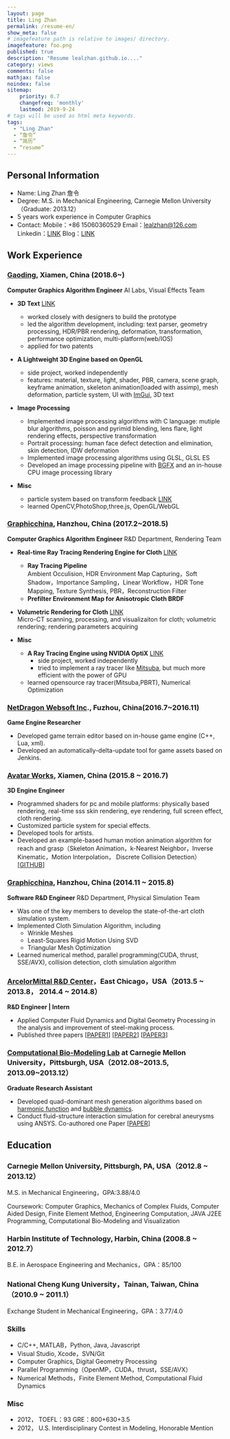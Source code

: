 ```yaml
---
layout: page
title: Ling Zhan
permalink: /resume-en/
show_meta: false
# imagefeature path is relative to images/ directory.
imagefeature: foo.png
published: true
description: "Resume lealzhan.github.io...."
category: views
comments: false
mathjax: false
noindex: false
sitemap:
    priority: 0.7
    changefreq: 'monthly'
    lastmod: 2019-9-24
# tags will be used as html meta keywords.    
tags:
  - "Ling Zhan"
  - “詹令”
  - “简历”
  - “resume”
---
```


## Personal Information

 - Name: Ling Zhan 詹令
 - Degree: M.S. in Mechanical Engineering, Carnegie Mellon University（Graduate: 2013.12）
 - 5 years work experience in Computer Graphics
 - Contact: Mobile：+86 15060360529  Email：lealzhan@126.com Linkedin：[LINK](http://cn.linkedin.com/in/lingzhan) Blog：[LINK](https://lealzhan.github.io/lealzhan.github.io/archive/)

## Work Experience

### [Gaoding](https://www.gaoding.com/), Xiamen, China (2018.6~)
**Computer Graphics Algorithm Engineer** AI Labs, Visual Effects Team

- **3D Text** [LINK](https://www.gaoding.com/topic/3791)    
	- worked closely with designers to build the prototype
	- led the algorithm development, including: text parser, geometry processing, HDR/PBR rendering, deformation, transformation, performance optimization, multi-platform(web/IOS)
	- applied for two patents

- **A Lightweight 3D Engine based on OpenGL**
	- side project, worked independently
	- features: material, texture, light, shader, PBR, camera, scene graph, keyframe animation, skeleton animation(loaded with assimp), mesh deformation, particle system, UI with [ImGui](https://github.com/ocornut/imgui), 3D text

- **Image Processing**   
	- Implemented image processing algorithms with C language: mutiple blur algorithms, poisson and pyrimid blending, lens flare, light rendering effects, perspective transformation
	- Portrait processing: human face defect detection and elimination, skin detection, IDW deformation
	- Implemented image processing algorithms using GLSL, GLSL ES
	- Developed an image processing pipeline with [BGFX](https://github.com/bkaradzic/bgfx) and an in-house CPU image processing library
	
- **Misc**    
	- particle system based on transform feedback [LINK](http://note.youdao.com/noteshare?id=983c47b30b5cfb6c8d5bc6731fe78594)
	- learned OpenCV,PhotoShop,three.js, OpenGL/WebGL

### [Graphicchina](http://www.graphicchina.com/), Hanzhou, China (2017.2~2018.5)
**Computer Graphics Algorithm Engineer** R&D Department, Rendering Team

- **Real-time Ray Tracing Rendering Engine for Cloth** [LINK](https://www.frilly.com/product)
	- **Ray Tracing Pipeline**   
	Ambient Occulision, HDR Environment Map Capturing，Soft Shadow，Importance Sampling，Linear Workflow，HDR Tone Mapping, Texture Synthesis, PBR，Reconstruction Filter
	- **Prefilter Environment Map for Anisotropic Cloth BRDF**

- **Volumetric Rendering for Cloth** [LINK](http://note.youdao.com/noteshare?id=4a50fa60dbee04492109bf89f0ea52d2)  
Micro-CT scanning, processing, and visualizaiton for cloth; volumetric rendering; rendering parameters acquiring 

- **Misc**
	- **A Ray Tracing Engine using NVIDIA OptiX** [LINK](https://lealzhan.github.io/lealzhan.github.io/blog/2018/03/01/xyrender/)
		- side project, worked independently
		- tried to implement a ray tracer like [Mitsuba](http://www.mitsuba-renderer.org/), but much more efficient with the power of GPU
	- learned opensource ray tracer(Mitsuba,PBRT), Numerical Optimization

### [NetDragon Websoft Inc](http://www.nd.com.cn/)., Fuzhou, China(2016.7~2016.11) ##
**Game Engine Researcher**

- Developed game terrain editor based on in-house game engine (C++, Lua, xml).
- Developed an automatically-delta-update tool for game assets based on Jenkins.

### [Avatar Works](http://www.avatarworks.com/), Xiamen, China (2015.8 ~ 2016.7)
**3D Engine Engineer**

- Programmed shaders for pc and mobile platforms: physically based rendering, real-time sss skin rendering,  eye rendering, full screen effect, cloth rendering.
- Customized particle system for special effects.
- Developed tools for artists.
- Developed an example-based human motion animation algorithm for reach and grasp（Skeleton Animation，k-Nearest Neighbor，Inverse Kinematic，Motion Interpolation， Discrete Collision Detection）[[GITHUB](https://github.com/lealzhan/reachAndGrasp)]


### [Graphicchina](http://www.graphicchina.com/), Hanzhou, China (2014.11 ~ 2015.8)
**Software R&D Engineer** R&D Department, Physical Simulation Team

- Was one of the key members to develop the state-of-the-art cloth simulation system. 
- Implemented Cloth Simulation Algorithm, including
	- Wrinkle Meshes
	- Least-Squares Rigid Motion Using SVD 
	- Triangular Mesh Optimization
- Learned numerical method, parallel programming(CUDA, thrust, SSE/AVX), collision detection,  cloth simulation algorithm

### [ArcelorMittal R&D Center](http://corporate.arcelormittal.com/what-we-do/research-and-development/research-centres)，East Chicago，USA（2013.5 ~ 2013.8， 2014.4 ~ 2014.8）
**R&D Engineer | Intern**

- Applied Computer Fluid Dynamics and Digital Geometry Processing in the analysis and improvement of steel-making process.
- Published three papers [[PAPER1](http://pan.baidu.com/s/1o7C3elk)] [[PAPER2](http://pan.baidu.com/s/1pKoz8Kz)] [[PAPER3](http://pan.baidu.com/s/1c0XkUvm)]

### [Computational Bio-Modeling Lab](http://jessicaz.me.cmu.edu/) at Carnegie Mellon University，Pittsburgh, USA（2012.08~2013.5, 2013.09~2013.12）
**Graduate Research Assistant**

- Developed quad-dominant mesh generation algorithms based on [harmonic function](https://lealzhan.github.io/lealzhan.github.io/blog/2013/04/30/Quad-Harmonic/) and [bubble dynamics](https://lealzhan.github.io/lealzhan.github.io/blog/2013/10/20/Quad-Bubble/).
- Conduct fluid-structure interaction simulation for cerebral aneurysms using ANSYS. Co-authored one Paper [[PAPER](http://www.tandfonline.com/doi/abs/10.1080/21681163.2013.776270)]


## Education

### Carnegie Mellon University, Pittsburgh, PA, USA（2012.8 ~ 2013.12）
M.S. in Mechanical Engineering，GPA:3.88/4.0

Coursework: Computer Graphics, Mechanics of Complex Fluids, Computer Aided Design, Finite Element Method, Engineering Computation, JAVA J2EE Programming, Computational Bio-Modeling and Visualization

### Harbin Institute of Technology, Harbin, China (2008.8 ~ 2012.7）
B.E. in Aerospace Engineering and Mechanics，GPA：85/100

### National Cheng Kung University，Tainan, Taiwan, China（2010.9 ~ 2011.1）
Exchange Student in Mechanical Engineering，GPA：3.77/4.0


### Skills

- C/C++, MATLAB，Python, Java, Javascript
- Visual Studio, Xcode，SVN/Git
- Computer Graphics, Digital Geometry Processing
- Parallel Programming（OpenMP，CUDA，thrust，SSE/AVX）
- Numerical Methods，Finite Element Method, Computational Fluid Dynamics

### Misc
- 2012，	TOEFL：93 GRE：800+630+3.5
- 2012，	U.S. Interdisciplinary Contest in Modeling, Honorable Mention


